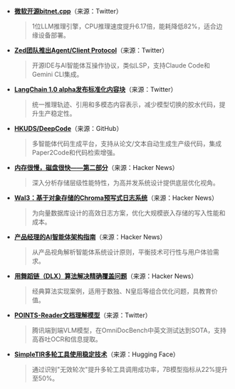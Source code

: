 - **[微软开源bitnet.cpp](https://twitter.com/LiorOnAI/status/1963316578612605327)**（来源：Twitter）  
  > 1位LLM推理引擎，CPU推理速度提升6.17倍，能耗降低82%，适合边缘设备部署。

- **[Zed团队推出Agent/Client Protocol](https://twitter.com/zeddotdev/status/1963258131191853285)**（来源：Twitter）  
  > 开源IDE与AI智能体互操作协议，类似LSP，支持Claude Code和Gemini CLI集成。

- **[LangChain 1.0 alpha发布标准化内容块](https://twitter.com/LangChainAI/status/1963285794954907750)**（来源：Twitter）  
  > 统一推理轨迹、引用和多模态内容表示，减少模型切换的胶水代码，提升生产稳定性。

- **[HKUDS/DeepCode](https://github.com/HKUDS/DeepCode)**（来源：GitHub）  
  > 多智能体代码生成平台，支持从论文/文本自动生成生产级代码，集成Paper2Code和代码检索增强。

- **[内存很慢，磁盘很快——第二部分](https://news.ycombinator.com/item?id=45132710)**（来源：Hacker News）  
  > 深入分析存储层级性能特性，为高并发系统设计提供底层优化视角。

- **[Wal3：基于对象存储的Chroma预写式日志系统](https://news.ycombinator.com/item?id=45129369)**（来源：Hacker News）  
  > 为向量数据库设计的高效日志方案，优化大规模嵌入存储的写入性能和成本。

- **[产品经理的AI智能体架构指南](https://news.ycombinator.com/item?id=45129237)**（来源：Hacker News）  
  > 从产品视角解析智能体系统设计原则，平衡技术可行性与用户体验需求。

- **[用舞蹈链（DLX）算法解决精确覆盖问题](https://news.ycombinator.com/item?id=45132214)**（来源：Hacker News）  
  > 经典算法实现案例，适用于数独、N皇后等组合优化问题，具教育价值。

- **[POINTS-Reader文档理解模型](https://twitter.com/ZhihuFrontier/status/1963192346222432750)**（来源：Twitter）  
  > 腾讯端到端VLM模型，在OmniDocBench中英文测试达到SOTA，支持高吞吐OCR和信息提取。

- **[SimpleTIR多轮工具使用稳定技术](https://huggingface.co/papers/2509.01739)**（来源：Hugging Face）  
  > 通过识别"无效轮次"提升多轮工具调用成功率，7B模型指标从22%提升至50%。